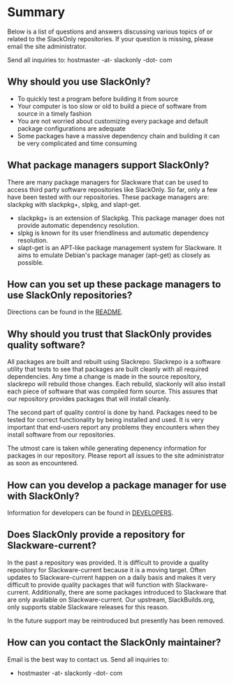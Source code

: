 # Summary

Below is a list of questions and answers discussing various topics of or
related to the SlackOnly repositories.  If your question is missing,
please email the site administrator.

Send all inquiries to: hostmaster -at- slackonly -dot- com

## Why should you use SlackOnly?

 * To quickly test a program before building it from source
 * Your computer is too slow or old to build a piece of software from
   source in a timely fashion
 * You are not worried about customizing every package and default
   package configurations are adequate
 * Some packages have a massive dependency chain and building it can be
   very complicated and time consuming

## What package managers support SlackOnly?

There are many package managers for Slackware that can be used to access
third party software repositories like SlackOnly.  So far, only a few
have been tested with our repositories.  These package managers are:
slackpkg with slackpkg+, slpkg, and slapt-get.

  * slackpkg+ is an extension of Slackpkg.  This package manager does
    not provide automatic dependency resolution.
  * slpkg is known for its user friendliness and automatic dependency
    resolution.
  * slapt-get is an APT-like package management system for Slackware.
    It aims to emulate Debian's package manager (apt-get) as closely as
    possible.

## How can you set up these package managers to use SlackOnly repositories?

Directions can be found in the [README](https://slackonly.com/readme.html).

## Why should you trust that SlackOnly provides quality software?

All packages are built and rebuilt using Slackrepo.  Slackrepo is a
software utility that tests to see that packages are built cleanly with
all required dependencies.   Any time a change is made in the source
repository, slackrepo will rebuild those changes.  Each rebuild,
slackonly will also install each piece of software that was compiled
form source.  This assures that our repository provides packages that
will install cleanly.

The second part of quality control is done by hand.  Packages need to be
tested for correct functionality by being installed and used.  It is
very important that end-users report any problems they encounters when
they install software from our repositories.

The utmost care is taken while generating depenency information for
packages in our repository.  Please report all issues to the site
administrator as soon as encountered.

## How can you develop a package manager for use with SlackOnly?

Information for developers can be found in [DEVELOPERS](https://slackonly.com/developers.html).

## Does SlackOnly provide a repository for Slackware-current?

In the past a repository was provided.  It is difficult to provide a
quality repository for Slackware-current because it is a moving target.
Often updates to Slackware-current happen on a daily basis and makes it
very difficult to provide quality packages that will function with
Slackware-current.  Additionally, there are some packages introduced to
Slackware that are only available on Slackware-current.  Our upstream,
SlackBuilds.org, only supports stable Slackware releases for this reason.

In the future support may be reintroduced but presently has been removed.

## How can you contact the SlackOnly maintainer?

Email is the best way to contact us.  Send all inquiries to:

* hostmaster -at- slackonly -dot- com
